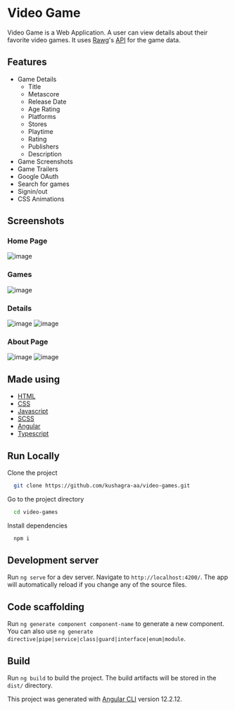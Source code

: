 # Video Game

Video Game is a Web Application.
A user can view details about their favorite video games.
It uses [Rawg](https://rawg.io/)'s [API](https://rapidapi.com/accujazz/api/rawg-video-games-database/details) for the game data.

## Features

- Game Details
  - Title
  - Metascore
  - Release Date
  - Age Rating
  - Platforms
  - Stores
  - Playtime
  - Rating
  - Publishers
  - Description
- Game Screenshots
- Game Trailers
- Google OAuth
- Search for games
- Signin/out
- CSS Animations

## Screenshots

### Home Page
![image](https://user-images.githubusercontent.com/68841296/143768773-f1043b01-995b-4087-8f60-09efa458fc47.png)

### Games
![image](https://user-images.githubusercontent.com/68841296/143768806-4ff1f525-9fd8-4b23-ab05-6a0b6eabf6e1.png)

### Details
![image](https://user-images.githubusercontent.com/68841296/143768840-8d05dd7f-51a5-424a-8beb-728ec17820d7.png)
![image](https://user-images.githubusercontent.com/68841296/143768847-f393a76a-c28e-48b3-9461-f970de32191b.png)

### About Page
![image](https://user-images.githubusercontent.com/68841296/143768857-4efd9545-0b8c-4df4-a4bc-3509e4cbc0fd.png)
![image](https://user-images.githubusercontent.com/68841296/143768862-ccbe339a-d84f-42a8-a325-99e9d7df4198.png)


## Made using

- [HTML](https://www.w3schools.com/html/)
- [CSS](https://www.w3schools.com/css/default.asp)
- [Javascript](https://www.w3schools.com/js/default.asp)
- [SCSS](https://sass-lang.com/)
- [Angular](https://angular.io/)
- [Typescript](https://www.typescriptlang.org/)

## Run Locally

Clone the project

```bash
  git clone https://github.com/kushagra-aa/video-games.git
```

Go to the project directory

```bash
  cd video-games
```

Install dependencies

```bash
  npm i
```

## Development server

Run `ng serve` for a dev server. Navigate to `http://localhost:4200/`. The app will automatically reload if you change any of the source files.

## Code scaffolding

Run `ng generate component component-name` to generate a new component. You can also use `ng generate directive|pipe|service|class|guard|interface|enum|module`.

## Build

Run `ng build` to build the project. The build artifacts will be stored in the `dist/` directory.

This project was generated with [Angular CLI](https://github.com/angular/angular-cli) version 12.2.12.
